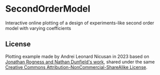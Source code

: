 # SecondOrderModel
Interactive online plotting of a design of experiments-like second order model with varying coefficients


## License
Plotting example made by Andrei Leonard Nicusan in 2023 based on <a href="https://github.com/NathanDunfield/quadrics/">Jonathan Rogness and Nathan Dunfield's work</a>, shared under the same <a href="https://creativecommons.org/licenses/by-nc-sa/1.0/">Creative Commons Attribution-NonCommercial-ShareAlike License</a>.
